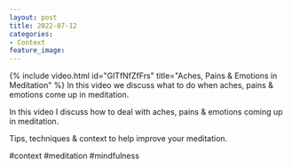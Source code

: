 ```yaml
---
layout: post
title: 2022-07-12
categories:
- Context
feature_image: 
---
```


{% include video.html id="GlTfNfZfFrs" title="Aches, Pains & Emotions in Meditation" %}
In this video we discuss what to do when aches, pains & emotions come up in meditation. 

In this video I discuss how to deal with aches, pains & emotions coming up in meditation.

Tips, techniques & context to help improve your meditation. 

#context #meditation #mindfulness 
